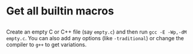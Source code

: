 # Get all builtin macros

##
Create an empty C or C++ file (say ```empty.c```) and then run ```gcc -E -Wp,-dM empty.c```.
You can also add any options (like ```-traditional```) or change the compiler to ```g++``` to get variations.
